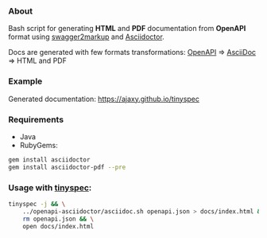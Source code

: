### About
Bash script for generating **HTML** and **PDF** documentation from **OpenAPI** format using [swagger2markup](https://github.com/Swagger2Markup/swagger2markup-cli) and [Asciidoctor](https://asciidoctor.org/).

Docs are generated with few formats transformations: [OpenAPI](https://openapis.org/) => [AsciiDoc](https://asciidoctor.org/docs/what-is-asciidoc/) => HTML and PDF

### Example
Generated documentation: https://ajaxy.github.io/tinyspec

### Requirements
- Java
- RubyGems:
```bash
gem install asciidoctor
gem install asciidoctor-pdf --pre
```

### Usage with [tinyspec](https://github.com/Ajaxy/tinyspec):
```bash
tinyspec -j && \
    ../openapi-asciidoctor/asciidoc.sh openapi.json > docs/index.html && \
    rm openapi.json && \
    open docs/index.html
```

